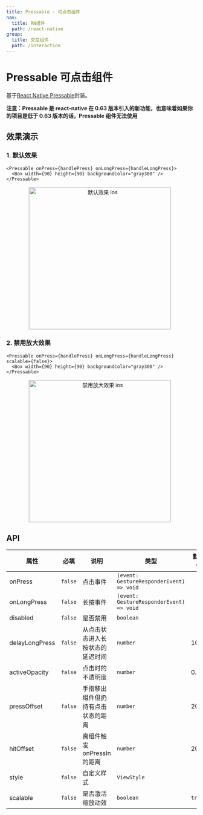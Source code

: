 ```yaml
---
title: Pressable - 可点击组件
nav:
  title: RN组件
  path: /react-native
group:
  title: 交互组件
  path: /interaction
---
```


# Pressable 可点击组件

基于[React Native Pressable](https://reactnative.dev/docs/pressable)封装。

**注意：Pressable 是 react-native 在 0.63 版本引入的新功能，也意味着如果你的项目是低于 0.63 版本的话，Pressable 组件无法使用**

## 效果演示

### 1. 默认效果

```tsx | pure
<Pressable onPress={handlePress} onLongPress={handleLongPress}>
  <Box width={90} height={90} backgroundColor="gray300" />
</Pressable>
```

<center>
  <figure>
    <img
      alt="默认效果 ios"
      src="https://td-dev-public.oss-cn-hangzhou.aliyuncs.com/maoyes-app/1643190132405185135.gif"
      style="width: 375px; margin-right: 10px; border: 1px solid #ddd;"
    />
  </figure>
</center>

### 2. 禁用放大效果

```tsx | pure
<Pressable onPress={handlePress} onLongPress={handleLongPress} scalable={false}>
  <Box width={90} height={90} backgroundColor="gray300" />
</Pressable>
```

<center>
  <figure>
    <img
      alt="禁用放大效果 ios"
      src="https://td-dev-public.oss-cn-hangzhou.aliyuncs.com/maoyes-app/1643190173403789370.gif"
      style="width: 375px; margin-right: 10px; border: 1px solid #ddd;"
    />
  </figure>
</center>

## API

| 属性           | 必填    | 说明                               | 类型                                     | 默认值 |
| -------------- | ------- | ---------------------------------- | ---------------------------------------- | ------ |
| onPress        | `false` | 点击事件                           | `(event: GestureResponderEvent) => void` |        |
| onLongPress    | `false` | 长按事件                           | `(event: GestureResponderEvent) => void` |        |
| disabled       | `false` | 是否禁用                           | `boolean`                                |        |
| delayLongPress | `false` | 从点击状态进入长按状态的延迟时间   | `number`                                 | 1000   |
| activeOpacity  | `false` | 点击时的不透明度                   | `number`                                 | 0.5    |
| pressOffset    | `false` | 手指移出组件但扔持有点击状态的距离 | `number`                                 | 20     |
| hitOffset      | `false` | 离组件触发 onPressIn 的距离        | `number`                                 | 20     |
| style          | `false` | 自定义样式                         | `ViewStyle`                              |        |
| scalable       | `false` | 是否激活缩放动效                   | `boolean`                                | `true` |
